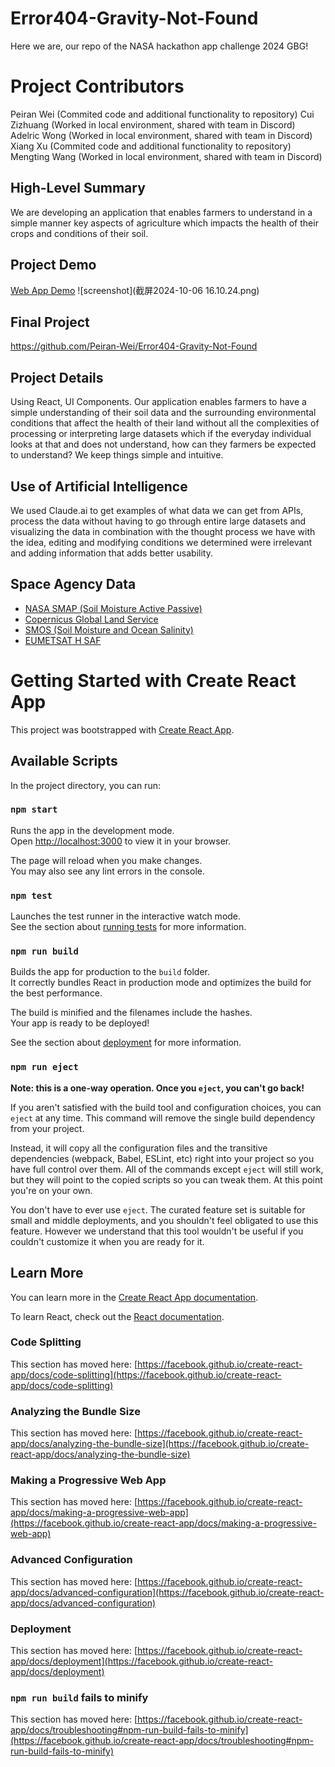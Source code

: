 # Error404-Gravity-Not-Found
Here we are, our repo of the NASA hackathon app challenge 2024 GBG!

# Project Contributors
Peiran Wei (Commited code and additional functionality to repository)
Cui Zizhuang (Worked in local environment, shared with team in Discord)
Adelric Wong (Worked in local environment, shared with team in Discord)
Xiang Xu (Commited code and additional functionality to repository)
Mengting Wang (Worked in local environment, shared with team in Discord)


## High-Level Summary
We are developing an application that enables farmers to understand in a simple manner key aspects of agriculture which impacts the health of their crops and conditions of their soil.

## Project Demo
[Web App Demo](https://youtu.be/NkQ4t4_k3aY)
![screenshot](截屏2024-10-06 16.10.24.png)

## Final Project
https://github.com/Peiran-Wei/Error404-Gravity-Not-Found

## Project Details
Using React, UI Components. Our application enables farmers to have a simple understanding of their soil data and the surrounding environmental conditions that affect the health of their land without all the complexities of processing or interpreting large datasets which if the everyday individual looks at that and does not understand, how can they farmers be expected to understand? We keep things simple and intuitive.

## Use of Artificial Intelligence
We used Claude.ai to get examples of what data we can get from APIs, process the data without having to go through entire large datasets and visualizing the data in combination with the thought process we have with the idea, editing and modifying conditions we determined were irrelevant and adding information that adds better usability.

## Space Agency Data
* [NASA SMAP (Soil Moisture Active Passive)](https://smap.jpl.nasa.gov/)
* [Copernicus Global Land Service](https://land.copernicus.eu/en)
* [SMOS (Soil Moisture and Ocean Salinity)](https://earth.esa.int/eogateway/missions/smos)
* [EUMETSAT H SAF](https://www.eumetsat.int/h-saf)

# Getting Started with Create React App

This project was bootstrapped with [Create React App](https://github.com/facebook/create-react-app).

## Available Scripts

In the project directory, you can run:

### ```npm start```

Runs the app in the development mode.\
Open [http://localhost:3000](http://localhost:3000) to view it in your browser.

The page will reload when you make changes.\
You may also see any lint errors in the console.

### ```npm test```

Launches the test runner in the interactive watch mode.\
See the section about [running tests](https://facebook.github.io/create-react-app/docs/running-tests) for more information.

### ```npm run build```

Builds the app for production to the `build` folder.\
It correctly bundles React in production mode and optimizes the build for the best performance.

The build is minified and the filenames include the hashes.\
Your app is ready to be deployed!

See the section about [deployment](https://facebook.github.io/create-react-app/docs/deployment) for more information.

### ```npm run eject```

**Note: this is a one-way operation. Once you `eject`, you can't go back!**

If you aren't satisfied with the build tool and configuration choices, you can `eject` at any time. This command will remove the single build dependency from your project.

Instead, it will copy all the configuration files and the transitive dependencies (webpack, Babel, ESLint, etc) right into your project so you have full control over them. All of the commands except `eject` will still work, but they will point to the copied scripts so you can tweak them. At this point you're on your own.

You don't have to ever use `eject`. The curated feature set is suitable for small and middle deployments, and you shouldn't feel obligated to use this feature. However we understand that this tool wouldn't be useful if you couldn't customize it when you are ready for it.

## Learn More

You can learn more in the [Create React App documentation](https://facebook.github.io/create-react-app/docs/getting-started).

To learn React, check out the [React documentation](https://reactjs.org/).

### Code Splitting

This section has moved here: [https://facebook.github.io/create-react-app/docs/code-splitting](https://facebook.github.io/create-react-app/docs/code-splitting)

### Analyzing the Bundle Size

This section has moved here: [https://facebook.github.io/create-react-app/docs/analyzing-the-bundle-size](https://facebook.github.io/create-react-app/docs/analyzing-the-bundle-size)

### Making a Progressive Web App

This section has moved here: [https://facebook.github.io/create-react-app/docs/making-a-progressive-web-app](https://facebook.github.io/create-react-app/docs/making-a-progressive-web-app)

### Advanced Configuration

This section has moved here: [https://facebook.github.io/create-react-app/docs/advanced-configuration](https://facebook.github.io/create-react-app/docs/advanced-configuration)

### Deployment

This section has moved here: [https://facebook.github.io/create-react-app/docs/deployment](https://facebook.github.io/create-react-app/docs/deployment)

### `npm run build` fails to minify

This section has moved here: [https://facebook.github.io/create-react-app/docs/troubleshooting#npm-run-build-fails-to-minify](https://facebook.github.io/create-react-app/docs/troubleshooting#npm-run-build-fails-to-minify)
